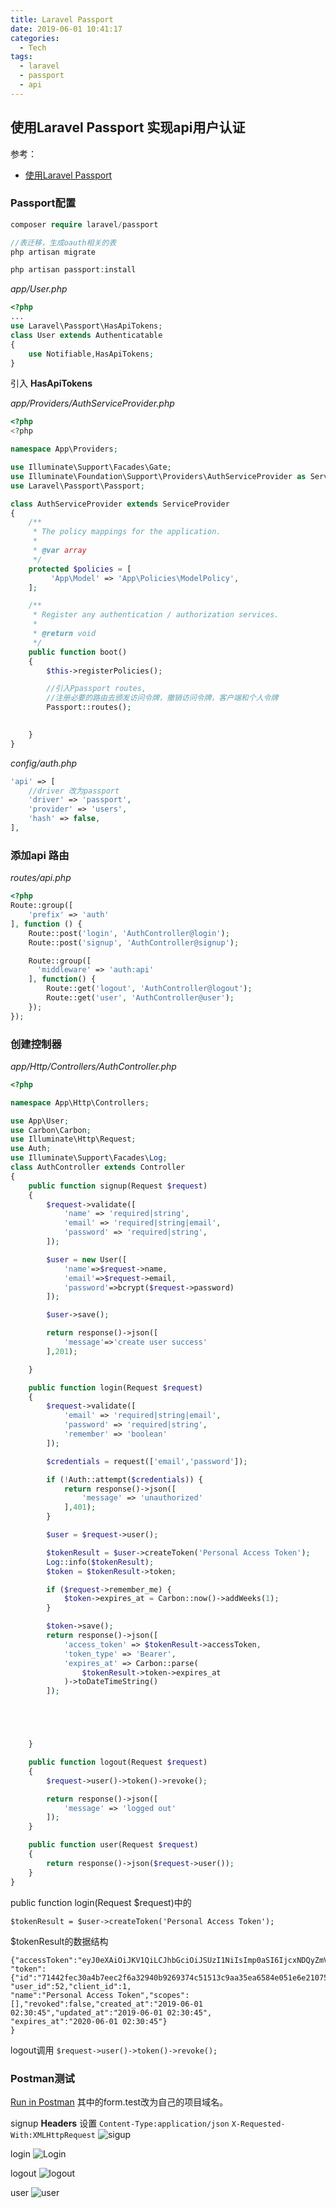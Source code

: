 ```yaml
---
title: Laravel Passport
date: 2019-06-01 10:41:17
categories:
  - Tech
tags:
  - laravel
  - passport
  - api
---
```

## 使用Laravel Passport 实现api用户认证
参考：
- [使用Laravel Passport](https://learnku.com/laravel/t/22586#db06c7)


### Passport配置
```php
composer require laravel/passport

//表迁移，生成oauth相关的表
php artisan migrate

php artisan passport:install
```
<!--more-->
*app/User.php*
```php
<?php
...
use Laravel\Passport\HasApiTokens;
class User extends Authenticatable 
{
    use Notifiable,HasApiTokens;
}
```
引入 **HasApiTokens**

*app/Providers/AuthServiceProvider.php*
```php
<?php
<?php

namespace App\Providers;

use Illuminate\Support\Facades\Gate;
use Illuminate\Foundation\Support\Providers\AuthServiceProvider as ServiceProvider;
use Laravel\Passport\Passport;

class AuthServiceProvider extends ServiceProvider
{
    /**
     * The policy mappings for the application.
     *
     * @var array
     */
    protected $policies = [
         'App\Model' => 'App\Policies\ModelPolicy',
    ];

    /**
     * Register any authentication / authorization services.
     *
     * @return void
     */
    public function boot()
    {
        $this->registerPolicies();

        //引入Ppassport routes,
        //注册必要的路由去颁发访问令牌，撤销访问令牌，客户端和个人令牌
        Passport::routes();

        
    }
}


```

*config/auth.php*
```php
'api' => [
    //driver 改为passport
    'driver' => 'passport',
    'provider' => 'users',
    'hash' => false,
],
```

### 添加api 路由
*routes/api.php*
```php
<?php
Route::group([
    'prefix' => 'auth'
], function () {
    Route::post('login', 'AuthController@login');
    Route::post('signup', 'AuthController@signup');

    Route::group([
      'middleware' => 'auth:api'
    ], function() {
        Route::get('logout', 'AuthController@logout');
        Route::get('user', 'AuthController@user');
    });
});
```

### 创建控制器
*app/Http/Controllers/AuthController.php*


```php
<?php

namespace App\Http\Controllers;

use App\User;
use Carbon\Carbon;
use Illuminate\Http\Request;
use Auth;
use Illuminate\Support\Facades\Log;
class AuthController extends Controller
{
    public function signup(Request $request)
    {
        $request->validate([
            'name' => 'required|string',
            'email' => 'required|string|email',
            'password' => 'required|string',
        ]);

        $user = new User([
            'name'=>$request->name,
            'email'=>$request->email,
            'password'=>bcrypt($request->password)
        ]);

        $user->save();

        return response()->json([
            'message'=>'create user success'
        ],201);

    }

    public function login(Request $request)
    {
        $request->validate([
            'email' => 'required|string|email',
            'password' => 'required|string',
            'remember' => 'boolean'
        ]);

        $credentials = request(['email','password']);

        if (!Auth::attempt($credentials)) {
            return response()->json([
                'message' => 'unauthorized'
            ],401);
        }

        $user = $request->user();

        $tokenResult = $user->createToken('Personal Access Token');
        Log::info($tokenResult);
        $token = $tokenResult->token;

        if ($request->remember_me) {
            $token->expires_at = Carbon::now()->addWeeks(1);
        }

        $token->save();
        return response()->json([
            'access_token' => $tokenResult->accessToken,
            'token_type' => 'Bearer',
            'expires_at' => Carbon::parse(
                $tokenResult->token->expires_at
            )->toDateTimeString()
        ]);





    }

    public function logout(Request $request)
    {
        $request->user()->token()->revoke();

        return response()->json([
            'message' => 'logged out'
        ]);
    }

    public function user(Request $request)
    {
        return response()->json($request->user());
    }
}

```
public function login(Request $request)中的

`$tokenResult = $user->createToken('Personal Access Token');`

$tokenResult的数据结构

```
{"accessToken":"eyJ0eXAiOiJKV1QiLCJhbGciOiJSUzI1NiIsImp0aSI6IjcxNDQyZmVjMzBhNGI3ZWVjMmY2YTMyOTQwYjkyNjkzNzRjNTE1MTNjOWFhMzVlYTY1ODRl......",
"token":{"id":"71442fec30a4b7eec2f6a32940b9269374c51513c9aa35ea6584e051e6e21075f2255c765028a44a",
"user_id":52,"client_id":1,
"name":"Personal Access Token","scopes":[],"revoked":false,"created_at":"2019-06-01 02:30:45","updated_at":"2019-06-01 02:30:45",
"expires_at":"2020-06-01 02:30:45"}
} 
```
logout调用
`$request->user()->token()->revoke();`

### Postman测试

[Run in Postman](https://app.getpostman.com/run-collection/f22c66cf3d144b138982)
其中的form.test改为自己的项目域名。

signup
**Headers** 设置
`Content-Type:application/json`
`X-Requested-With:XMLHttpRequest`
![sigup](http://ww2.sinaimg.cn/large/006tNc79gy1g3m03alns3j31hs0u0ad7.jpg)

login
![Login](http://ww4.sinaimg.cn/large/006tNc79gy1g3mg8932yfj30s60f7gml.jpg)

logout
![logout](http://ww4.sinaimg.cn/large/006tNc79gy1g3mgadyp8oj30s80dpglw.jpg)

user
![user](http://ww1.sinaimg.cn/large/006tNc79gy1g3mgbgfwbqj30rq0e8t92.jpg)







